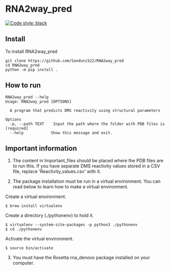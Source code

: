 # RNA2way_pred

[![Code style: black](https://img.shields.io/badge/code%20style-black-000000.svg)](https://github.com/psf/black)

## Install

To install RNA2way_pred 

```shell
git clone https://github.com/Sanduni522/RNA2way_pred
cd RNA2way_pred
python -m pip install .
```


## How to run 

```shell
RNA2way_pred --help
Usage: RNA2way_pred [OPTIONS]

  A program that predicts DMS reactivity using structural parameters

Options
  -p, --path TEXT    Input the path where the folder with PDB files is [required]
  --help            Show this message and exit.
```



## Important information

1) The content in Important_files should be placed where the PDB files are to run this. If you have separate DMS reactivity values stored in a CSV file, replace 'Reactivity_values.csv' with it. 

2) The package installation must be run in a virtual environment. You can read below to learn how to make a virtual environment.

  Create a virtual environment.
```shell
$ brew install virtualenv
```
  Create a directory (./pythonenv) to hold it.
```shell
$ virtualenv --system-site-packages -p python3 ./pythonenv
$ cd ./pythonenv
```
  Activate the virtual environment.
```shell
$ source bin/activate
```

3) You must have the Rosetta rna_denovo package installed on your computer. 


